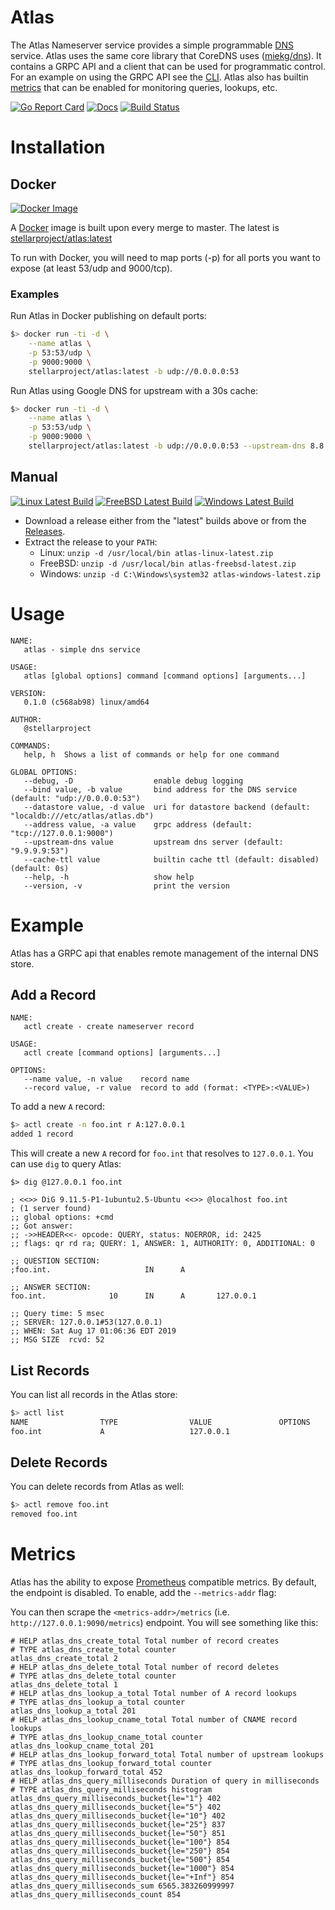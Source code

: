 # Atlas

The Atlas Nameserver service provides a simple programmable [DNS](https://www.cloudflare.com/learning/dns/what-is-dns/) service.
Atlas uses the same core library that CoreDNS uses ([miekg/dns](https://github.com/miekg/dns)).  It contains a GRPC API and a client
that can be used for programmatic control.  For an example on using the GRPC API see the [CLI](cmd/actl/).  Atlas also has builtin
[metrics](https://github.com/stellarproject/atlas#metrics) that can be enabled for monitoring queries, lookups, etc.

[![Go Report Card](https://goreportcard.com/badge/github.com/stellarproject/atlas)](https://goreportcard.com/report/github.com/stellarproject/atlas) [![Docs](https://godoc.org/github.com/stellarproject/atlas?status.svg)](http://godoc.org/github.com/stellarproject/atlas) [![Build Status](https://action-badges.now.sh/JasonEtco/action-badges)](https://github.com/stellarproject/atlas/actions)

# Installation

## Docker
[![Docker Image](https://img.shields.io/badge/stellarproject%2Fatlas%3Alatest-docker%20image-blue)](https://cloud.docker.com/u/stellarproject/repository/docker/stellarproject/atlas)

A [Docker](https://www.docker.com) image is built upon every merge to master.  The latest is [stellarproject/atlas:latest](https://cloud.docker.com/u/stellarproject/repository/docker/stellarproject/atlas)

To run with Docker, you will need to map ports (-p) for all ports you want to expose (at least 53/udp and 9000/tcp).

### Examples

Run Atlas in Docker publishing on default ports:

```bash
$> docker run -ti -d \
	--name atlas \
	-p 53:53/udp \
	-p 9000:9000 \
	stellarproject/atlas:latest -b udp://0.0.0.0:53
```

Run Atlas using Google DNS for upstream with a 30s cache:
```bash
$> docker run -ti -d \
	--name atlas \
	-p 53:53/udp \
	-p 9000:9000 \
	stellarproject/atlas:latest -b udp://0.0.0.0:53 --upstream-dns 8.8.8.8:53 --cache-ttl 30s
```

## Manual

[![Linux Latest Build](https://img.shields.io/badge/linux-latest-green)](https://stellarproject-public.s3.us-east-2.amazonaws.com/atlas/atlas-linux-latest.zip) [![FreeBSD Latest Build](https://img.shields.io/badge/freebsd-latest-green)](https://stellarproject-public.s3.us-east-2.amazonaws.com/atlas/atlas-freebsd-latest.zip) [![Windows Latest Build](https://img.shields.io/badge/windows-latest-green)](https://stellarproject-public.s3.us-east-2.amazonaws.com/atlas/atlas-windows-latest.zip)

- Download a release either from the "latest" builds above or from the [Releases](https://github.com/stellarproject/atlas/releases).
- Extract the release to your `PATH`:
  - Linux: `unzip -d /usr/local/bin atlas-linux-latest.zip`
  - FreeBSD: `unzip -d /usr/local/bin atlas-freebsd-latest.zip`
  - Windows: `unzip -d C:\Windows\system32 atlas-windows-latest.zip`

# Usage

```
NAME:
   atlas - simple dns service

USAGE:
   atlas [global options] command [command options] [arguments...]

VERSION:
   0.1.0 (c568ab98) linux/amd64

AUTHOR:
   @stellarproject

COMMANDS:
   help, h  Shows a list of commands or help for one command

GLOBAL OPTIONS:
   --debug, -D                  enable debug logging
   --bind value, -b value       bind address for the DNS service (default: "udp://0.0.0.0:53")
   --datastore value, -d value  uri for datastore backend (default: "localdb:///etc/atlas/atlas.db")
   --address value, -a value    grpc address (default: "tcp://127.0.0.1:9000")
   --upstream-dns value         upstream dns server (default: "9.9.9.9:53")
   --cache-ttl value            builtin cache ttl (default: disabled) (default: 0s)
   --help, -h                   show help
   --version, -v                print the version
```

# Example

Atlas has a GRPC api that enables remote management of the internal DNS store.

## Add a Record

```
NAME:
   actl create - create nameserver record

USAGE:
   actl create [command options] [arguments...]

OPTIONS:
   --name value, -n value    record name
   --record value, -r value  record to add (format: <TYPE>:<VALUE>)
```

To add a new `A` record:

```bash
$> actl create -n foo.int r A:127.0.0.1
added 1 record
```

This will create a new `A` record for `foo.int` that resolves to `127.0.0.1`.  You
can use `dig` to query Atlas:

```
$> dig @127.0.0.1 foo.int

; <<>> DiG 9.11.5-P1-1ubuntu2.5-Ubuntu <<>> @localhost foo.int
; (1 server found)
;; global options: +cmd
;; Got answer:
;; ->>HEADER<<- opcode: QUERY, status: NOERROR, id: 2425
;; flags: qr rd ra; QUERY: 1, ANSWER: 1, AUTHORITY: 0, ADDITIONAL: 0

;; QUESTION SECTION:
;foo.int.                     IN      A

;; ANSWER SECTION:
foo.int.              10      IN      A       127.0.0.1

;; Query time: 5 msec
;; SERVER: 127.0.0.1#53(127.0.0.1)
;; WHEN: Sat Aug 17 01:06:36 EDT 2019
;; MSG SIZE  rcvd: 52

```

## List Records

You can list all records in the Atlas store:

```bash
$> actl list
NAME                TYPE                VALUE               OPTIONS
foo.int             A                   127.0.0.1
```

## Delete Records

You can delete records from Atlas as well:

```bash
$> actl remove foo.int
removed foo.int
```

# Metrics
Atlas has the ability to expose [Prometheus](https://prometheus.io) compatible metrics.  By default, the endpoint is disabled.  To enable, add the `--metrics-addr` flag:


You can then scrape the `<metrics-addr>/metrics` (i.e. `http://127.0.0.1:9090/metrics`) endpoint.  You will see something like this:

```
# HELP atlas_dns_create_total Total number of record creates
# TYPE atlas_dns_create_total counter
atlas_dns_create_total 2
# HELP atlas_dns_delete_total Total number of record deletes
# TYPE atlas_dns_delete_total counter
atlas_dns_delete_total 1
# HELP atlas_dns_lookup_a_total Total number of A record lookups
# TYPE atlas_dns_lookup_a_total counter
atlas_dns_lookup_a_total 201
# HELP atlas_dns_lookup_cname_total Total number of CNAME record lookups
# TYPE atlas_dns_lookup_cname_total counter
atlas_dns_lookup_cname_total 201
# HELP atlas_dns_lookup_forward_total Total number of upstream lookups
# TYPE atlas_dns_lookup_forward_total counter
atlas_dns_lookup_forward_total 452
# HELP atlas_dns_query_milliseconds Duration of query in milliseconds
# TYPE atlas_dns_query_milliseconds histogram
atlas_dns_query_milliseconds_bucket{le="1"} 402
atlas_dns_query_milliseconds_bucket{le="5"} 402
atlas_dns_query_milliseconds_bucket{le="10"} 402
atlas_dns_query_milliseconds_bucket{le="25"} 837
atlas_dns_query_milliseconds_bucket{le="50"} 851
atlas_dns_query_milliseconds_bucket{le="100"} 854
atlas_dns_query_milliseconds_bucket{le="250"} 854
atlas_dns_query_milliseconds_bucket{le="500"} 854
atlas_dns_query_milliseconds_bucket{le="1000"} 854
atlas_dns_query_milliseconds_bucket{le="+Inf"} 854
atlas_dns_query_milliseconds_sum 6565.383260999997
atlas_dns_query_milliseconds_count 854
```
